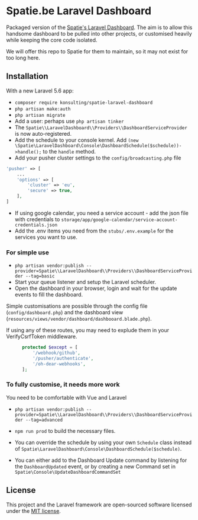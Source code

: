 # Spatie.be Laravel Dashboard

Packaged version of the [Spatie's Laravel Dashboard](https://github.com/spatie/dashboard.spatie.be). The aim is to allow this handsome dashboard to be pulled into other projects, or customised heavily while keeping the core code isolated.

We will offer this repo to Spatie for them to maintain, so it may not exist for too long here.

## Installation

With a new Laravel 5.6 app:

 - `composer require konsulting/spatie-laravel-dashboard`
 - `php artisan make:auth`
 - `php artisan migrate`
 - Add a user: perhaps use `php artisan tinker`
 - The `Spatie\\LaravelDashboard\\Providers\\DashboardServiceProvider` is now auto-registered.
 - Add the schedule to your console kernel. Add `(new \Spatie\LaravelDashboard\Console\DashboardSchedule($schedule))->handle();` to the `handle` method.
 - Add your pusher cluster settings to the `config/broadcasting.php` file
```php
'pusher' => [
    ...
    'options' => [
        'cluster' => 'eu',
        'secure' => true,
    ],
]
```
 - If using google calendar, you need a service account - add the json file with credentials to `storage/app/google-calendar/service-account-credentials.json`
 - Add the .env items you need from the `stubs/.env.example` for the services you want to use.

### For simple use
- `php artisan vendor:publish --provider=Spatie\\LaravelDashboard\\Providers\\DashboardServiceProvider --tag=basic`
- Start your queue listener and setup the Laravel scheduler.
- Open the dashboard in your browser, login and wait for the update events to fill the dashboard.

Simple customisations are possible through the config file (`config/dashboard.php`) and the dashboard view (`resources/views/vendor/dashboard/dashbooard.blade.php`).

If using any of these routes, you may need to explude them in your VerifyCsrfToken middleware.
```php
      protected $except = [
          '/webhook/github',
          '/pusher/authenticate',
          '/oh-dear-webhooks',
      ];
```

### To fully customise, it needs more work
You need to be comfortable with Vue and Laravel

- `php artisan vendor:publish --provider=Spatie\\LaravelDashboard\\Providers\\DashboardServiceProvider --tag=advanced`
- `npm run prod` to build the necessary files.

- You can override the schedule by using your own `Schedule` class instead
of `Spatie\LaravelDashboard\Console\DashboardSchedule($schedule)`.
- You can either add to the Dashboard Update command by listening for the `DashboardUpdated` event,
or by creating a new Command set in `Spatie\Console\UpdateDashboardCommandSet`

## License

This project and the Laravel framework are open-sourced software licensed under the [MIT license](http://opensource.org/licenses/MIT).
